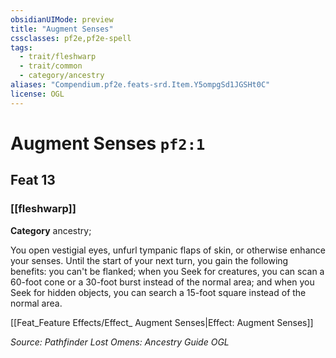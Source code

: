 ```yaml
---
obsidianUIMode: preview
title: "Augment Senses"
cssclasses: pf2e,pf2e-spell
tags:
  - trait/fleshwarp
  - trait/common
  - category/ancestry
aliases: "Compendium.pf2e.feats-srd.Item.Y5ompgSd1JGSHt0C"
license: OGL
---
```

# Augment Senses `pf2:1`
## Feat 13
### [[fleshwarp]]

**Category** ancestry; 




You open vestigial eyes, unfurl tympanic flaps of skin, or otherwise enhance your senses. Until the start of your next turn, you gain the following benefits: you can't be flanked; when you Seek for creatures, you can scan a 60-foot cone or a 30-foot burst instead of the normal area; and when you Seek for hidden objects, you can search a 15-foot square instead of the normal area.

[[Feat_Feature Effects/Effect_ Augment Senses|Effect: Augment Senses]]

*Source: Pathfinder Lost Omens: Ancestry Guide*
*OGL*